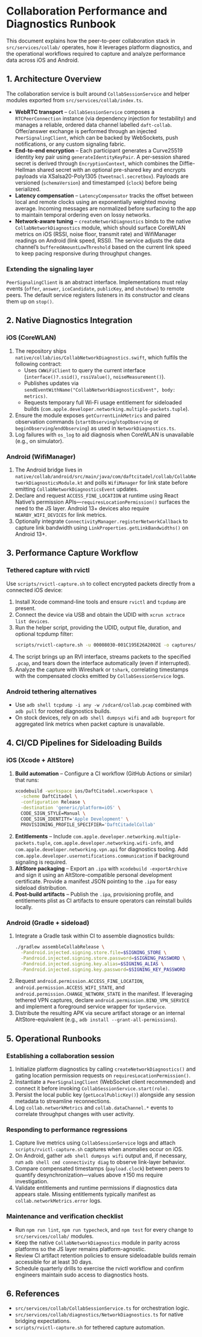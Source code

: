 # Collaboration Performance and Diagnostics Runbook

This document explains how the peer-to-peer collaboration stack in `src/services/collab/` operates, how it leverages platform diagnostics, and the operational workflows required to capture and analyze performance data across iOS and Android.

## 1. Architecture Overview

The collaboration service is built around `CollabSessionService` and helper modules exported from `src/services/collab/index.ts`.

- **WebRTC transport** – `CollabSessionService` composes a `RTCPeerConnection` instance (via dependency injection for testability) and manages a reliable, ordered data channel labelled `daft-collab`. Offer/answer exchange is performed through an injected `PeerSignalingClient`, which can be backed by WebSockets, push notifications, or any custom signaling fabric.
- **End-to-end encryption** – Each participant generates a Curve25519 identity key pair using `generateIdentityKeyPair`. A per-session shared secret is derived through `EncryptionContext`, which combines the Diffie-Hellman shared secret with an optional pre-shared key and encrypts payloads via XSalsa20-Poly1305 (`tweetnacl.secretbox`). Payloads are versioned (`schemaVersion`) and timestamped (`clock`) before being serialized.
- **Latency compensation** – `LatencyCompensator` tracks the offset between local and remote clocks using an exponentially weighted moving average. Incoming messages are normalized before surfacing to the app to maintain temporal ordering even on lossy networks.
- **Network-aware tuning** – `createNetworkDiagnostics` binds to the native `CollabNetworkDiagnostics` module, which should surface CoreWLAN metrics on iOS (RSSI, noise floor, transmit rate) and WifiManager readings on Android (link speed, RSSI). The service adjusts the data channel’s `bufferedAmountLowThreshold` based on the current link speed to keep pacing responsive during throughput changes.

### Extending the signaling layer

`PeerSignalingClient` is an abstract interface. Implementations must relay events (`offer`, `answer`, `iceCandidate`, `publicKey`, and `shutdown`) to remote peers. The default service registers listeners in its constructor and cleans them up on `stop()`.

## 2. Native Diagnostics Integration

### iOS (CoreWLAN)

1. The repository ships `native/collab/ios/CollabNetworkDiagnostics.swift`, which fulfils the following contract:
   - Uses `CWWiFiClient` to query the current interface (`interface()?.ssid()`, `rssiValue()`, `noiseMeasurement()`).
   - Publishes updates via `sendEventWithName("CollabNetworkDiagnosticsEvent", body: metrics)`.
   - Requests temporary full Wi-Fi usage entitlement for sideloaded builds (`com.apple.developer.networking.multiple-packets.tuple`).
2. Ensure the module exposes `getCurrentLinkMetrics` and paired observation commands (`startObserving`/`stopObserving` or `beginObserving`/`endObserving`) as used in `NetworkDiagnostics.ts`.
3. Log failures with `os_log` to aid diagnosis when CoreWLAN is unavailable (e.g., on simulator).

### Android (WifiManager)

1. The Android bridge lives in `native/collab/android/src/main/java/com/daftcitadel/collab/CollabNetworkDiagnosticsModule.kt` and polls `WifiManager` for link state before emitting `CollabNetworkDiagnosticsEvent` updates.
2. Declare and request `ACCESS_FINE_LOCATION` at runtime using React Native’s permission APIs—`requiresLocationPermission()` surfaces the need to the JS layer. Android 13+ devices also require `NEARBY_WIFI_DEVICES` for link metrics.
3. Optionally integrate `ConnectivityManager.registerNetworkCallback` to capture link bandwidth using `LinkProperties.getLinkBandwidths()` on Android 13+.

## 3. Performance Capture Workflow

### Tethered capture with rvictl

Use `scripts/rvictl-capture.sh` to collect encrypted packets directly from a connected iOS device:

1. Install Xcode command-line tools and ensure `rvictl` and `tcpdump` are present.
2. Connect the device via USB and obtain the UDID with `xcrun xctrace list devices`.
3. Run the helper script, providing the UDID, output file, duration, and optional tcpdump filter:
   ```bash
   scripts/rvictl-capture.sh -u 00008030-001C195E26A2002E -o captures/collab-session.pcap -d 120 -f 'port 7000'
   ```
4. The script brings up an RVI interface, streams packets to the specified `.pcap`, and tears down the interface automatically (even if interrupted).
5. Analyze the capture with Wireshark or `tshark`, correlating timestamps with the compensated clocks emitted by `CollabSessionService` logs.

### Android tethering alternatives

- Use `adb shell tcpdump -i any -w /sdcard/collab.pcap` combined with `adb pull` for rooted diagnostics builds.
- On stock devices, rely on `adb shell dumpsys wifi` and `adb bugreport` for aggregated link metrics when packet capture is unavailable.

## 4. CI/CD Pipelines for Sideloading Builds

### iOS (Xcode + AltStore)

1. **Build automation** – Configure a CI workflow (GitHub Actions or similar) that runs:
   ```bash
   xcodebuild -workspace ios/DaftCitadel.xcworkspace \
     -scheme DaftCitadel \
     -configuration Release \
     -destination 'generic/platform=iOS' \
     CODE_SIGN_STYLE=Manual \
     CODE_SIGN_IDENTITY='Apple Development' \
     PROVISIONING_PROFILE_SPECIFIER='DaftCitadelCollab'
   ```
2. **Entitlements** – Include `com.apple.developer.networking.multiple-packets.tuple`, `com.apple.developer.networking.wifi-info`, and `com.apple.developer.networking.vpn.api` for diagnostics tooling. Add `com.apple.developer.usernotifications.communication` if background signaling is required.
3. **AltStore packaging** – Export an `.ipa` with `xcodebuild -exportArchive` and sign it using an AltStore-compatible personal development certificate. Provide a manifest JSON pointing to the `.ipa` for easy sideload distribution.
4. **Post-build artifacts** – Publish the `.ipa`, provisioning profile, and entitlements plist as CI artifacts to ensure operators can reinstall builds locally.

### Android (Gradle + sideload)

1. Integrate a Gradle task within CI to assemble diagnostics builds:
   ```bash
   ./gradlew assembleCollabRelease \
     -Pandroid.injected.signing.store.file=$SIGNING_STORE \
     -Pandroid.injected.signing.store.password=$SIGNING_PASSWORD \
     -Pandroid.injected.signing.key.alias=$SIGNING_ALIAS \
     -Pandroid.injected.signing.key.password=$SIGNING_KEY_PASSWORD
   ```
2. Request `android.permission.ACCESS_FINE_LOCATION`, `android.permission.ACCESS_WIFI_STATE`, and `android.permission.CHANGE_NETWORK_STATE` in the manifest. If leveraging tethered VPN captures, declare `android.permission.BIND_VPN_SERVICE` and implement a foreground service wrapper for `VpnService`.
3. Distribute the resulting APK via secure artifact storage or an internal AltStore-equivalent (e.g., `adb install --grant-all-permissions`).

## 5. Operational Runbooks

### Establishing a collaboration session

1. Initialize platform diagnostics by calling `createNetworkDiagnostics()` and gating location permission requests on `requiresLocationPermission()`.
2. Instantiate a `PeerSignalingClient` (WebSocket client recommended) and connect it before invoking `CollabSessionService.start(role)`.
3. Persist the local public key (`getLocalPublicKey()`) alongside any session metadata to streamline reconnections.
4. Log `collab.networkMetrics` and `collab.dataChannel.*` events to correlate throughput changes with user activity.

### Responding to performance regressions

1. Capture live metrics using `CollabSessionService` logs and attach `scripts/rvictl-capture.sh` captures when anomalies occur on iOS.
2. On Android, gather `adb shell dumpsys wifi` output and, if necessary, run `adb shell cmd connectivity diag` to observe link-layer behavior.
3. Compare compensated timestamps (`payload.clock`) between peers to quantify desynchronization—values above ±150 ms require investigation.
4. Validate entitlements and runtime permissions if diagnostics data appears stale. Missing entitlements typically manifest as `collab.networkMetrics.error` logs.

### Maintenance and verification checklist

- Run `npm run lint`, `npm run typecheck`, and `npm test` for every change to `src/services/collab/` modules.
- Keep the native `CollabNetworkDiagnostics` module in parity across platforms so the JS layer remains platform-agnostic.
- Review CI artifact retention policies to ensure sideloadable builds remain accessible for at least 30 days.
- Schedule quarterly drills to exercise the rvictl workflow and confirm engineers maintain sudo access to diagnostics hosts.

## 6. References

- `src/services/collab/CollabSessionService.ts` for orchestration logic.
- `src/services/collab/diagnostics/NetworkDiagnostics.ts` for native bridging expectations.
- `scripts/rvictl-capture.sh` for tethered capture automation.
